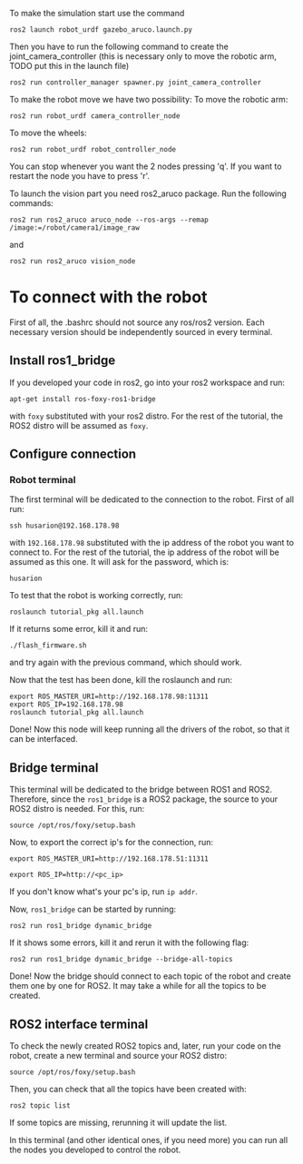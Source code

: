To make the simulation start use the command
```
ros2 launch robot_urdf gazebo_aruco.launch.py
```
Then you have to run the following command to create the joint_camera_controller (this is necessary only to move the robotic arm, TODO put this in the launch file)
```
ros2 run controller_manager spawner.py joint_camera_controller
```
To make the robot move we have two possibility:
To move the robotic arm:
```
ros2 run robot_urdf camera_controller_node
```
To move the wheels:
```
ros2 run robot_urdf robot_controller_node
```

You can stop whenever you want the 2 nodes pressing 'q'. If you want to restart the node you have to press 'r'.


To launch the vision part you need ros2_aruco package.
Run the following commands:
```
ros2 run ros2_aruco aruco_node --ros-args --remap /image:=/robot/camera1/image_raw
```
and
```
ros2 run ros2_aruco vision_node
```

# To connect with the robot
First of all, the .bashrc should not source any ros/ros2 version. Each necessary version should be independently sourced in every terminal.

## Install ros1_bridge
If you developed your code in ros2, go into your ros2 workspace and run:
```
apt-get install ros-foxy-ros1-bridge
```
with `foxy` substituted with your ros2 distro. For the rest of the tutorial, the ROS2 distro will be assumed as `foxy`.

## Configure connection
### Robot terminal
The first terminal will be dedicated to the connection to the robot. First of all run:
```
ssh husarion@192.168.178.98
```
with `192.168.178.98` substituted with the ip address of the robot you want to connect to. For the rest of the tutorial, the ip address of the robot will be assumed as this one.
It will ask for the password, which is:
```
husarion
```
To test that the robot is working correctly, run:
```
roslaunch tutorial_pkg all.launch
```
If it returns some error, kill it and run:
```
./flash_firmware.sh
```
and try again with the previous command, which should work.

Now that the test has been done, kill the roslaunch and run:
```
export ROS_MASTER_URI=http://192.168.178.98:11311
export ROS_IP=192.168.178.98
roslaunch tutorial_pkg all.launch
``` 

Done! Now this node will keep running all the drivers of the robot, so that it can be interfaced.

## Bridge terminal
This terminal will be dedicated to the bridge between ROS1 and ROS2. Therefore, since the `ros1_bridge` is a ROS2 package, the source to your ROS2 distro is needed. For this, run:
```
source /opt/ros/foxy/setup.bash
```
Now, to export the correct ip's for the connection, run:
```
export ROS_MASTER_URI=http://192.168.178.51:11311
```
```
export ROS_IP=http://<pc_ip>
```
If you don't know what's your pc's ip, run `ip addr`.

Now, `ros1_bridge` can be started by running:
```
ros2 run ros1_bridge dynamic_bridge
```
If it shows some errors, kill it and rerun it with the following flag:
```
ros2 run ros1_bridge dynamic_bridge --bridge-all-topics
```

Done! Now the bridge should connect to each topic of the robot and create them one by one for ROS2. It may take a while for all the topics to be created.

## ROS2 interface terminal
To check the newly created ROS2 topics and, later, run your code on the robot, create a new terminal and source your ROS2 distro:
```
source /opt/ros/foxy/setup.bash
```
Then, you can check that all the topics have been created with:
```
ros2 topic list
```
If some topics are missing, rerunning it will update the list.

In this terminal (and other identical ones, if you need more) you can run all the nodes you developed to control the robot.
